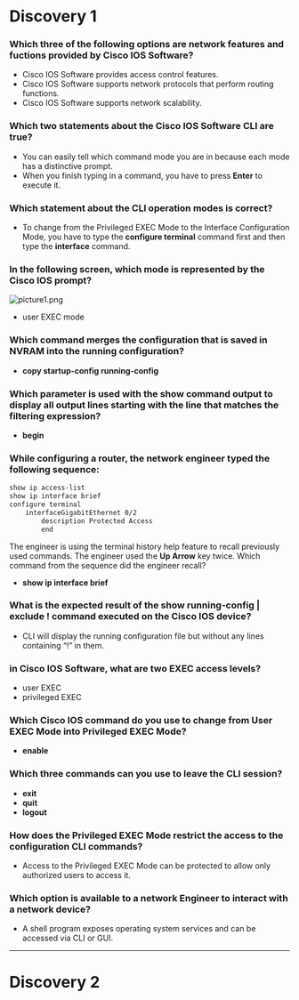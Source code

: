 # Discovery 1

### Which three of the following options are network features and fuctions provided by Cisco IOS Software?

- Cisco IOS Software provides access control features.
- Cisco IOS Software supports network protocols that perform routing functions.
- Cisco IOS Software supports network scalability.

### Which two statements about the Cisco IOS Software CLI are true?

- You can easily tell which command mode you are in because each mode has a distinctive prompt.
- When you finish typing in a command, you have to press **Enter** to execute it.

### Which statement about the CLI operation modes is correct?

- To change from the Privileged EXEC Mode to the Interface Configuration Mode, you have to type the **configure terminal** command first and then type the **interface** command.

### In the following screen, which mode is represented by the Cisco IOS prompt?

![picture1.png](https://github.com/solosoyfranco/CCNA/Questions/picture1.png)

- user EXEC mode

### Which command merges the configuration that is saved in NVRAM into the running configuration?

- **copy startup-config running-config**

### Which parameter is used with the show command output to display all output lines starting with the line that matches the filtering expression?

- **begin**

### While configuring a router, the network engineer typed the following sequence:

```bash
show ip access-list
show ip interface brief
configure terminal
	interfaceGigabitEthernet 0/2
		description Protected Access
		end
```

The engineer is using the terminal history help feature to recall previously used commands. The engineer used the **Up Arrow** key twice. Which command from the sequence did the engineer recall?

- **show ip interface brief**

### What is the expected result of the show running-config | exclude ! command executed on the Cisco IOS device?

- CLI will display the running configuration file but without any lines containing “!” in them.

### in Cisco IOS Software, what are two EXEC access levels?

- user EXEC
- privileged EXEC

### Which Cisco IOS command do you use to change from User EXEC Mode into Privileged EXEC Mode?

- **enable**

### Which three commands can you use to leave the CLI session?

- **exit**
- **quit**
- **logout**

### How does the Privileged EXEC Mode restrict the access to the configuration CLI commands?

- Access to the Privileged EXEC Mode can be protected to allow only authorized users to access it.

### Which option is available to a network Engineer to interact with a network device?

- A shell program exposes operating system services and can be accessed via CLI or GUI.

---


# Discovery 2
